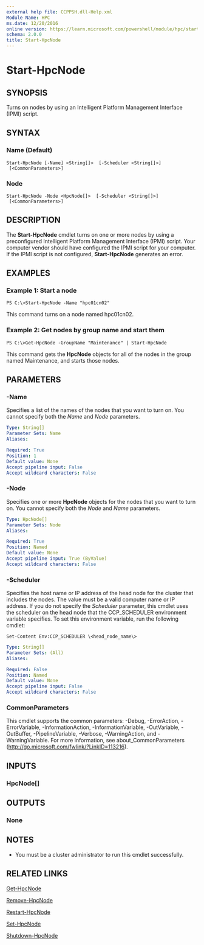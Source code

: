 ```yaml
---
external help file: CCPPSH.dll-Help.xml
Module Name: HPC
ms.date: 12/20/2016
online version: https://learn.microsoft.com/powershell/module/hpc/start-hpcnode?view=windowsserver2012r2-ps&wt.mc_id=ps-gethelp
schema: 2.0.0
title: Start-HpcNode
---
```


# Start-HpcNode

## SYNOPSIS
Turns on nodes by using an Intelligent Platform Management Interface (IPMI) script.

## SYNTAX

### Name (Default)
```
Start-HpcNode [-Name] <String[]>  [-Scheduler <String[]>]
 [<CommonParameters>]
```

### Node
```
Start-HpcNode -Node <HpcNode[]>  [-Scheduler <String[]>]
 [<CommonParameters>]
```

## DESCRIPTION
The **Start-HpcNode** cmdlet turns on one or more nodes by using a preconfigured Intelligent Platform Management Interface (IPMI) script.
Your computer vendor should have configured the IPMI script for your computer.
If the IPMI script is not configured, **Start-HpcNode** generates an error.

## EXAMPLES

### Example 1: Start a node
```
PS C:\>Start-HpcNode -Name "hpc01cn02"
```

This command turns on a node named hpc01cn02.

### Example 2: Get nodes by group name and start them
```
PS C:\>Get-HpcNode -GroupName "Maintenance" | Start-HpcNode
```

This command gets the **HpcNode** objects for all of the nodes in the group named Maintenance, and starts those nodes.

## PARAMETERS

### -Name
Specifies a list of the names of the nodes that you want to turn on.
You cannot specify both the *Name* and *Node* parameters.

```yaml
Type: String[]
Parameter Sets: Name
Aliases:

Required: True
Position: 1
Default value: None
Accept pipeline input: False
Accept wildcard characters: False
```

### -Node
Specifies one or more **HpcNode** objects for the nodes that you want to turn on.
You cannot specify both the *Node* and *Name* parameters.

```yaml
Type: HpcNode[]
Parameter Sets: Node
Aliases:

Required: True
Position: Named
Default value: None
Accept pipeline input: True (ByValue)
Accept wildcard characters: False
```

### -Scheduler
Specifies the host name or IP address of the head node for the cluster that includes the nodes.
The value must be a valid computer name or IP address.
If you do not specify the *Scheduler* parameter, this cmdlet uses the scheduler on the head node that the CCP_SCHEDULER environment variable specifies.
To set this environment variable, run the following cmdlet:

`Set-Content Env:CCP_SCHEDULER \<head_node_name\>`

```yaml
Type: String[]
Parameter Sets: (All)
Aliases:

Required: False
Position: Named
Default value: None
Accept pipeline input: False
Accept wildcard characters: False
```

### CommonParameters
This cmdlet supports the common parameters: -Debug, -ErrorAction, -ErrorVariable, -InformationAction, -InformationVariable, -OutVariable, -OutBuffer, -PipelineVariable, -Verbose, -WarningAction, and -WarningVariable. For more information, see about_CommonParameters (http://go.microsoft.com/fwlink/?LinkID=113216).

## INPUTS

### HpcNode[]

## OUTPUTS

### None

## NOTES
* You must be a cluster administrator to run this cmdlet successfully.

## RELATED LINKS

[Get-HpcNode](/powershell/module/hpcpack2016/get-hpcnode?view=hpc16-ps)

[Remove-HpcNode](/powershell/module/hpcpack2016/remove-hpcnode?view=hpc16-ps)

[Restart-HpcNode](/powershell/module/hpcpack2016/restart-hpcnode?view=hpc16-ps)

[Set-HpcNode](./Set-HpcNode.md)

[Shutdown-HpcNode](./Shutdown-HpcNode.md)
